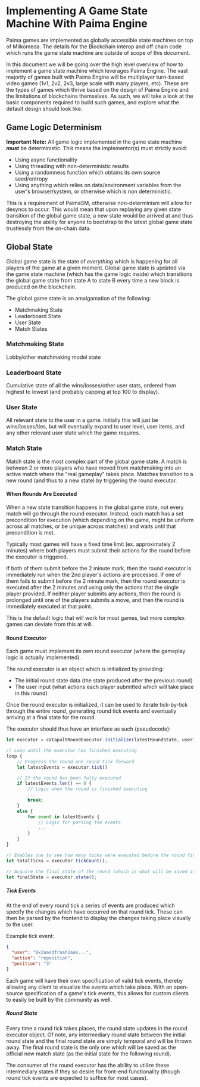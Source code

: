 # Implementing A Game State Machine With Paima Engine

Paima games are implemented as globally accessible state machines on top of Milkomeda. The details for the Blockchain interop and off chain code which runs the game state machine are outside of scope of this document.

In this document we will be going over the high level overview of how to implement a game state machine which leverages Paima Engine. The vast majority of games built with Paima Engine will be multiplayer turn-based video games (1v1, 2v2, 2v3, large scale with many players, etc).
These are the types of games which thrive based on the design of Paima Engine and the limitations of blockchains themselves. As such, we will take a look at the basic components required to build such games, and explore what the default design should look like.

## Game Logic Determinism

**Important Note:** All game logic implemented in the game state machine **_must_** be deterministic. This means the implementor(s) must strictly avoid:

- Using async functionality
- Using threading with non-deterministic results
- Using a randomness function which obtains its own source seed/entropy
- Using anything which relies on data/environment variables from the user's browser/system, or otherwise which is non deterministic.

This is a requirement of PaimaSM, otherwise non-determinism will allow for desyncs to occur. This would mean that upon replaying any given state transition of the global game state, a new state would be arrived at and thus destroying the ability for anyone to bootstrap to the latest global game state trustlessly from the on-chain data.

## Global State

Global game state is the state of _everything_ which is happening for all players of the game at a given moment. Global game state is updated via the game state machine (which has the game logic inside) which transitions the global game state from state A to state B every time a new block is produced on the blockchain.

The global game state is an amalgamation of the following:

- Matchmaking State
- Leaderboard State
- User State
- Match States

### Matchmaking State

Lobby/other matchmaking model state

### Leaderboard State

Cumulative state of all the wins/losses/other user stats, ordered from highest to lowest (and probably capping at top 100 to display).

### User State

All relevant state to the user in a game. Initially this will just be wins/losses/ties, but will eventually expand to user level, user items, and any other relevant user state which the game requires.

### Match State

Match state is the most complex part of the global game state. A match is between 2 or more players who have moved from matchmaking into an active match where the "real gameplay" takes place. Matches transition to a new round (and thus to a new state) by triggering the round executor.

#### When Rounds Are Executed

When a new state transition happens in the global game state, not every match will go through the round executor. Instead, each match has a set precondition for execution (which depending on the game, might be uniform across all matches, or be unique across matches) and waits until that precondition is met.

Typically most games will have a fixed time limit (ex. approximately 2 minutes) where both players must submit their actions for the round before the executor is triggered.

If both of them submit before the 2 minute mark, then the round executor is immediately run when the 2nd player's actions are processed. If one of them fails to submit before the 2 minute mark, then the round executor is executed after the 2 minutes and using only the actions that the single player provided. If neither player submits any actions, then the round is prolonged until one of the players submits a move, and then the round is immediately executed at that point.

This is the default logic that will work for most games, but more complex games can deviate from this at will.

#### Round Executor

Each game must implement its own round executor (where the gameplay logic is actually implemented).

The round executor is an object which is initialized by providing:

- The initial round state data (the state produced after the previous round)
- The user input (what actions each player submitted which will take place in this round)

Once the round executor is initialized, it can be used to iterate tick-by-tick through the entire round, generating round tick events and eventually arriving at a final state for the round.

The executor should thus have an interface as such (pseudocode):

```ts
let executor = catapultRoundExecutor.initialize(latestRoundState, userInputs, randomnessSeed);

// Loop until the executor has finished executing
loop {
    // Progress the round one round tick forward
    let latestEvents = executor.tick()

    // If the round has been fully executed
    if latestEvents.len() == 0 {
        // Logic when the round is finished executing
        ...
        break;
    }
    else {
        for event in latestEvents {
            // Logic for parsing the events
            ...
        }
    }
}

// Enables one to see how many ticks were executed before the round finished.
let totalTicks = executor.tickCount();

// Acquire the final state of the round (which is what will be saved in the PaimaSM DB)
let finalState = executor.state();

```

##### Tick Events

At the end of every round tick a series of events are produced which specify the changes which have occurred on that round tick. These can then be parsed by the frontend to display the changes taking place visually to the user.

Example tick event:

```json
{
  "user": "0x2aasdfraah2aas...",
  "action": "reposition",
  "position": "3"
}
```

Each game will have their own specification of valid tick events, thereby allowing any client to visualize the events which take place. With an open-source specification of a game's tick events, this allows for custom clients to easily be built by the community as well.

##### Round State

Every time a round tick takes places, the round state updates in the round executor object. Of note, any intermediary round state between the initial round state and the final round state are simply temporal and will be thrown away. The final round state is the only one which will be saved as the official new match state (as the initial state for the following round).

The consumer of the round executor has the ability to utilize these intermediary states if they so desire for front-end functionality (though round tick events are expected to suffice for most cases).
